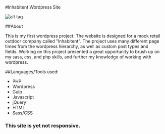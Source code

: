 #Inhabitent Wordpress Site

![alt tag](inhabitent_FP.png)

##About

This is my first wordpress project. The website is designed for a mock retail outdoor company called "Inhabitent". The project uses many different page times from the wordpress hierarchy, as well as custom post types and fields. Working on this project presented a great opportunity to brush up on my sass, css, and php skills, and further my knowledge of working with wordpress. 

##Languages/Tools used:

- PHP
- Wordpress
- Gulp
- Javascript
- jQuery
- HTML
- Sass/CSS

### This site is yet not responsive.

